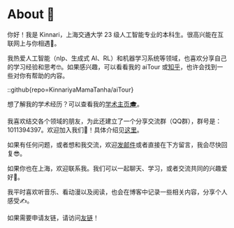 # About 🥳

你好！我是 Kinnari，上海交通大学 23 级人工智能专业的本科生。很高兴能在互联网上与你相遇🥰。

我热爱人工智能（nlp、生成式 AI、RL）和机器学习系统等领域，也喜欢分享自己的学习经验和思考🤓。如果感兴趣，可以看看我的 aiTour 或[知乎](https://www.zhihu.com/people/Kinnariya)，也许会找到一些对你有帮助的内容。

::github{repo=KinnariyaMamaTanha/aiTour}

想了解我的学术经历？可以查看我的[学术主页🎓](https://kinnariyamamatanha.github.io/academy/)。

我喜欢结交各个领域的朋友，为此还建立了一个分享交流群（QQ群），群号是：1011394397。欢迎加入我们🎉！具体介绍见[这里](https://zhuanlan.zhihu.com/p/12775079036)。

如果有任何问题，或者想和我交流，欢迎[发邮件](mailto:2823324228@qq.com)或者直接在下方留言，我会尽快回复😎。

如果你也在上海，欢迎联系我。我们可以一起聊天、学习，或者交流共同的兴趣爱好👻。

我平时喜欢听音乐、看动漫以及阅读，也会在博客中记录一些相关内容，分享个人感受✍。

如果需要申请友链，请访问[友链](https://kinnari-blog.vercel.app/links/)！